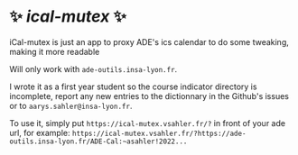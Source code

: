 # ✨ ***ical-mutex*** ✨


iCal-mutex is just an app to proxy ADE's ics calendar to do some tweaking, making it more readable

Will only work with `ade-outils.insa-lyon.fr`.

I wrote it as a first year student so the course indicator directory is incomplete, report any new entries to the dictionnary in the Github's issues or to `aarys.sahler@insa-lyon.fr`.

To use it, simply put `https://ical-mutex.vsahler.fr/?` in front of your ade url, for example: `https://ical-mutex.vsahler.fr/?https://ade-outils.insa-lyon.fr/ADE-Cal:~asahler!2022...`
